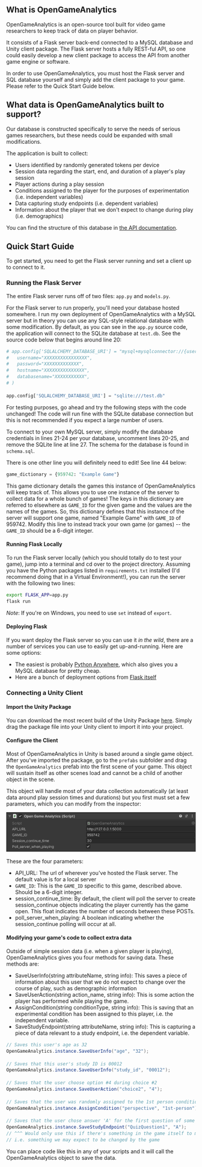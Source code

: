 ## What is OpenGameAnalytics

OpenGameAnalytics is an open-source tool built for video game researchers to keep track of data on player behavior. 

It consists of a Flask server back-end connected to a MySQL database and Unity client package. The Flask server hosts a fully REST-ful API, so one could easily develop a new client package to access the API from another game engine or software.

In order to use OpenGameAnalytics, you must host the Flask server and SQL database yourself and simply add the client package to your game. Please refer to the Quick Start Guide below.

## What data is OpenGameAnalytics built to support?

Our database is constructed specifically to serve the needs of serious games researchers, but these needs could be expanded with small modifications.

The application is built to collect:
- Users identified by randomly generated tokens per device
- Session data regarding the start, end, and duration of a player's play session
- Player actions during a play session
- Conditions assigned to the player for the purposes of experimentation (i.e. independent variables)
- Data capturing study endpoints (i.e. dependent variables)
- Information about the player that we don't expect to change during play (i.e. demographics)

You can find the structure of this database in [the API documentation](https://docs.google.com/document/d/1boJc0PTgcztlJy4J4IM-3FxQNMzzfH5-iXgfxh5r_A4/edit?usp=sharing).

## Quick Start Guide

To get started, you need to get the Flask server running and set a client up to connect to it.

### Running the Flask Server

The entire Flask server runs off of two files: `app.py` and `models.py`. 

For the Flask server to run properly, you'll need your database hosted somewhere. I run my own deployment of OpenGameAnalytics with a MySQL server but in theory you can use any SQL-style relational database with some modification. By default, as you can see in the `app.py` source code, the application will connect to the SQLite database at `test.db`. See the source code below that begins around line 20:

```python
# app.config['SQLALCHEMY_DATABASE_URI'] = "mysql+mysqlconnector://{username}:{password}@{hostname}/{databasename}".format(
# 	username="XXXXXXXXXXXXXXXX",
# 	password="XXXXXXXXXXXXX",
# 	hostname="XXXXXXXXXXXXXXX",
# 	databasename="XXXXXXXXXXX",
# )

app.config['SQLALCHEMY_DATABASE_URI'] = "sqlite:///test.db"
```
For testing purposes, go ahead and try the following steps with the code unchanged! The code will run fine with the SQLite database connection but this is not recommended if you expect a large number of users. 

To connect to your own MySQL server, simply modify the database credentials in lines 21-24 per your database, uncomment lines 20-25, and remove the SQLite line at line 27. The schema for the database is found in `schema.sql`.

There is one other line you will definitely need to edit! See line 44 below:

```python
game_dictionary = {959742: "Example Game"}
```

This game dictionary details the games this instance of OpenGameAnalytics will keep track of. This allows you to use one instance of the server to collect data for a whole bunch of games! The keys in this dictionary are referred to elsewhere as `GAME_ID` for the given game and the values are the names of the games. So, this dictionary defines that this instance of the server will support one game, named "Example Game" with `GAME_ID` of 959742. Modify this line to instead track your own game (or games) -- the `GAME_ID` should be a 6-digit integer.

#### Running Flask Locally

To run the Flask server locally (which you should totally do to test your game), jump into a terminal and cd over to the project directory. Assuming you have the Python packages listed in `requirements.txt` installed (I'd recommend doing that in a Virtual Environment!), you can run the server with the following two lines:

```bash
export FLASK_APP=app.py
flask run
```

*Note*: If you're on Windows, you need to use `set` instead of `export`.

#### Deploying Flask

If you want deploy the Flask server so you can use it *in the wild*, there are a number of services you can use to easily get up-and-running. Here are some options:

- The easiest is probably [Python Anywhere](https://help.pythonanywhere.com/pages/Flask/), which also gives you a MySQL database for pretty cheap.
- Here are a bunch of deployment options from [Flask itself](https://flask.palletsprojects.com/en/2.0.x/deploying/index.html)

### Connecting a Unity Client

#### Import the Unity Package

You can download the most recent build of the Unity Package [here](https://github.com/PatHealy/OpenGameAnalytics-Unity/releases). Simply drag the package file into your Unity client to import it into your project.

#### Configure the Client

Most of OpenGameAnalytics in Unity is based around a single game object. After you've imported the package, go to the `prefabs` subfolder and drag the `OpenGameAnalytics` prefab into the first scene of your game. This object will sustain itself as other scenes load and cannot be a child of another object in the scene. 

This object will handle most of your data collection automatically (at least data around play session times and durations) but you first must set a few parameters, which you can modify from the inspector:

![Config image](/documentation/unityparameters.png)

These are the four parameters:
- API_URL: The url of wherever you've hosted the Flask server. The default value is for a local server
- `GAME_ID`: This is the `GAME_ID` specific to this game, described above. Should be a 6-digit integer.
- session_continue_time: By default, the client will poll the server to create session_continue objects indicating the player currently has the game open. This float indicates the number of seconds between these POSTs.
- poll_server_when_playing: A boolean indicating whether the session_continue polling will occur at all.

#### Modifying your game's code to collect extra data

Outside of simple session data (i.e. when a given player is playing), OpenGameAnalytics gives you four methods for saving data. These methods are:
- SaveUserInfo(string attributeName, string info): This saves a piece of information about this user that we do not expect to change over the course of play, such as demographic information
- SaveUserAction(string action_name, string info): This is some action the player has performed while playing the game.
- AssignCondition(string conditionType, string info): This is saving that an experimental condition has been assigned to this player, i.e. the independent variable.
- SaveStudyEndpoint(string attributeName, string info): This is capturing a piece of data relevant to a study endpoint, i.e. the dependent variable.

```C#
// Saves this user's age as 32
OpenGameAnalytics.instance.SaveUserInfo("age", "32");

// Saves that this user's study ID is 00012
OpenGameAnalytics.instance.SaveUserInfo("study_id", "00012");

// Saves that the user choose option #4 during choice #2
OpenGameAnalytics.instance.SaveUserAction("choice2", "4");

// Saves that the user was randomly assigned to the 1st person condition
OpenGameAnalytics.instance.AssignCondition("perspective", "1st-person");

// Saves that the user chose answer 'A' for the first question of some quiz
OpenGameAnalytics.instance.SaveStudyEndpoint("QuizQuestion1", "A");
// ^^^ Would only use this if there's something in the game itself to measure an endpoint
// i.e. something we may expect to be changed by the game
```

You can place code like this in any of your scripts and it will call the OpenGameAnalytics object to save the data.










